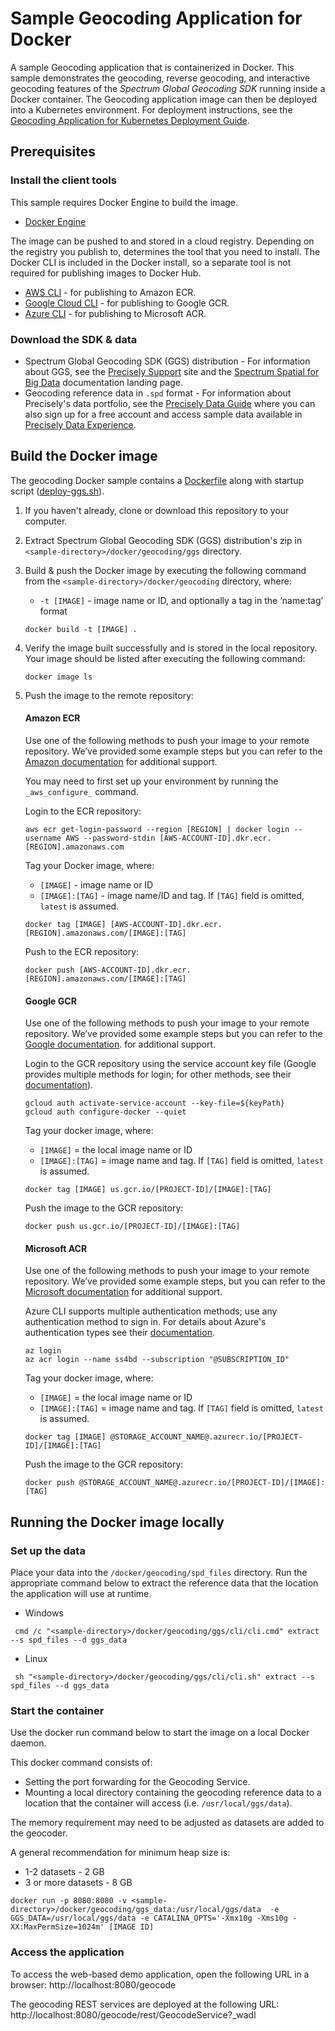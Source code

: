 # Sample Geocoding Application for Docker

A sample Geocoding application that is containerized in Docker. This sample demonstrates the geocoding, reverse geocoding, and interactive geocoding features of the *Spectrum Global Geocoding SDK* running inside a Docker container. The Geocoding application image can then be deployed into a Kubernetes environment. For deployment instructions, see the [Geocoding Application for Kubernetes Deployment Guide](../../k8s/README.md).    

## Prerequisites
### Install the client tools 
This sample requires Docker Engine to build the image. 
   * [Docker Engine](https://docs.docker.com/engine/install/)

The image can be pushed to and stored in a cloud registry. Depending on the registry you publish to, determines the tool that you need to install. The Docker CLI is included in the Docker install, so a separate tool is not required for publishing images to Docker Hub.
   * [AWS CLI](https://docs.aws.amazon.com/cli/latest/userguide/cli-chap-install.html) - for publishing to Amazon ECR.
   * [Google Cloud CLI](https://cloud.google.com/sdk) - for publishing to Google GCR.
   * [Azure CLI](https://docs.microsoft.com/en-us/cli/azure/install-azure-cli) - for publishing to Microsoft ACR.

 ### Download the SDK & data
   * Spectrum Global Geocoding SDK (GGS) distribution - For information about GGS, see the [Precisely Support](https://support.precisely.com/) site and the [Spectrum Spatial for Big Data](https://docs.precisely.com/docs/sftw/hadoop/landingpage/index.html) documentation landing page.
   * Geocoding reference data in `.spd` format -  For information about Precisely's data portfolio, see the [Precisely Data Guide](https://dataguide.precisely.com/) where you can also sign up for a free account and access sample data available in [Precisely Data Experience](https://data.precisely.com/). 

## Build the Docker image
The geocoding Docker sample contains a [Dockerfile](Dockerfile) along with startup script ([deploy-ggs.sh](deploy-ggs.sh)).

1. If you haven't already, clone or download this repository to your computer. 
2. Extract Spectrum Global Geocoding SDK (GGS) distribution's zip in `<sample-directory>/docker/geocoding/ggs` directory.
3. Build & push the Docker image by executing the following command from the `<sample-directory>/docker/geocoding` directory, where: 
   - `-t [IMAGE]` - image name or ID, and optionally a tag in the ‘name:tag’ format
	  
   ```
   docker build -t [IMAGE] .
   ```
4. Verify the image built successfully and is stored in the local repository. Your image should be listed after executing the following command:
   ```
   docker image ls
   ```
5. Push the image to the remote repository:
       
   #### Amazon ECR
   Use one of the following methods to push your image to your remote repository. We’ve provided some example steps but you can refer to the [Amazon documentation](https://docs.aws.amazon.com/AmazonECR/latest/userguide/docker-push-ecr-image.html) for additional support.

   You may need to first set up your environment by running the `_aws_configure_` command.

	Login to the ECR repository:
	   
   ```
   aws ecr get-login-password --region [REGION] | docker login --username AWS --password-stdin [AWS-ACCOUNT-ID].dkr.ecr.[REGION].amazonaws.com
   ```
   Tag your Docker image, where:
   - `[IMAGE]` - image name or ID
   - `[IMAGE]:[TAG]` - image name/ID and tag. If `[TAG]` field is omitted, `latest` is assumed.

   ```
   docker tag [IMAGE] [AWS-ACCOUNT-ID].dkr.ecr.[REGION].amazonaws.com/[IMAGE]:[TAG]
   ```
   Push to the ECR repository:
   ```
   docker push [AWS-ACCOUNT-ID].dkr.ecr.[REGION].amazonaws.com/[IMAGE]:[TAG]
   ```

   #### Google GCR
   Use one of the following methods to push your image to your remote repository. We’ve provided some example steps but you can refer to the [Google documentation](https://cloud.google.com/container-registry/docs/pushing-and-pulling). for additional support.

 	Login to the GCR repository using the service account key file (Google provides multiple methods for login; for other methods, see their [documentation](https://cloud.google.com/container-registry/docs/advanced-authentication)).  
 	      	   
   ```
   gcloud auth activate-service-account --key-file=${keyPath}
   gcloud auth configure-docker --quiet
   ```
   Tag your docker image, where:
   - `[IMAGE]` = the local image name or ID
   - `[IMAGE]:[TAG]` = image name and tag. If `[TAG]` field is omitted, `latest` is assumed.
   ```
   docker tag [IMAGE] us.gcr.io/[PROJECT-ID]/[IMAGE]:[TAG]
   ```
   Push the image to the GCR repository:
   ```
   docker push us.gcr.io/[PROJECT-ID]/[IMAGE]:[TAG]
   ```

   #### Microsoft ACR
   Use one of the following methods to push your image to your remote repository. We’ve provided some example steps, but you can refer to the [Microsoft documentation](https://docs.microsoft.com/en-us/azure/container-registry/container-registry-get-started-docker-cli) for additional support.

   Azure CLI supports multiple authentication methods; use any authentication method to sign in. For details about Azure's authentication types see their [documentation](https://docs.microsoft.com/en-us/cli/azure/authenticate-azure-cli).

   ``` 
   az login 
   az acr login --name ss4bd --subscription "@SUBSCRIPTION_ID"
   ``` 
	
   Tag your docker image, where:
   - `[IMAGE]` = the local image name or ID
   - `[IMAGE]:[TAG]` = image name and tag. If `[TAG]` field is omitted, `latest` is assumed.
   ```
   docker tag [IMAGE] @STORAGE_ACCOUNT_NAME@.azurecr.io/[PROJECT-ID]/[IMAGE]:[TAG]
   ```
   Push the image to the GCR repository:
   ```
   docker push @STORAGE_ACCOUNT_NAME@.azurecr.io/[PROJECT-ID]/[IMAGE]:[TAG]
   ```

## Running the Docker image locally     
### Set up the data
Place your data into the `/docker/geocoding/spd_files` directory. Run the appropriate command below to extract the reference data that the location the application will use at runtime.

   - Windows
   
   ```
    cmd /c "<sample-directory>/docker/geocoding/ggs/cli/cli.cmd" extract --s spd_files --d ggs_data
   ```

   - Linux
   
   ```
    sh "<sample-directory>/docker/geocoding/ggs/cli/cli.sh" extract --s spd_files --d ggs_data
   ```
### Start the container
Use the docker run command below to start the image on a local Docker daemon.  

This docker command consists of:
* Setting the port forwarding for the Geocoding Service.
* Mounting a local directory containing the geocoding reference data to a location that the container will access (i.e. `/usr/local/ggs/data`).

The memory requirement may need to be adjusted as datasets are added to the geocoder. 

A general recommendation for minimum heap size is:
   - 1-2 datasets - 2 GB
   - 3 or more datasets - 8 GB 
```
docker run -p 8080:8080 -v <sample-directory>/docker/geocoding/ggs_data:/usr/local/ggs/data  -e GGS_DATA=/usr/local/ggs/data -e CATALINA_OPTS='-Xmx10g -Xms10g -XX:MaxPermSize=1024m' [IMAGE ID]
```
### Access the application
 To access the web-based demo application, open the following URL in a browser: 
   http://localhost:8080/geocode
 
 The geocoding REST services are deployed at the following URL:
  http://localhost:8080/geocode/rest/GeocodeService?_wadl

  



